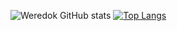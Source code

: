![Weredok GitHub stats](https://github-readme-stats-weredok.vercel.app/api?username=weredok&count_private=true&show_icons=true&theme=transparent)
[![Top Langs](https://github-readme-stats-weredok.vercel.app/api/top-langs/?username=weredok)](https://github.com/anuraghazra/github-readme-stats)
